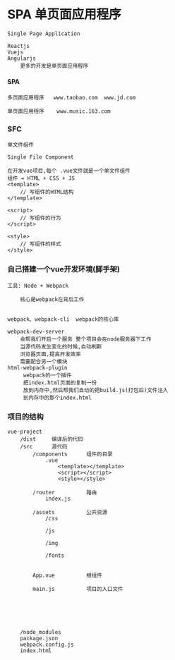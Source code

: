 # SPA  单页面应用程序
	Single Page Application 

	Reactjs  
	Vuejs
	Angularjs
		更多的开发是单页面应用程序



#### SPA
	多页面应用程序   www.taobao.com  www.jd.com 

	单页面应用程序	   www.music.163.com  



### SFC 
	单文件组件 

	Single File Component 

	在开发vue项目,每个 .vue文件就是一个单文件组件 
	组件 = HTML + CSS + JS
	<template>
		// 写组件的HTML结构 
	</template>

	<script>
		// 写组件的行为
	</script>

	<style>
		// 写组件的样式 
	</style>


### 自己搭建一个vue开发环境(脚手架)

	工具: Node + Webpack

		核心是webpack在背后工作


	webpack、webpack-cli  webpack的核心库

	webpack-dev-server    
		会帮我们开启一个服务 整个项目会在node服务器下工作
		当源代码发生变化的时候,自动刷新
		浏览器页面,提高开发效率
		需要配合另一个模块
	html-webpack-plugin 
		 webpack的一个插件 
		 把index.html页面的复制一份
		 放到内存中,然后帮我们自动的把build.js(打包后)文件注入
		 到内存中的那个index.html
	
		
### 项目的结构
	vue-project
		/dist     编译后的代码
		/src 	  源代码
			/components      组件的目录
				.vue  
					<template></template>
					<script></script>
					<style></style>

			/router          路由
				index.js     

			/assets          公共资源
				/css

				/js

				/img

				/fonts
					

			App.vue          根组件

			main.js          项目的入口文件






		/node_modules
		package.json
		webpack.config.js
		index.html  














	
















